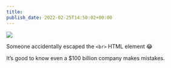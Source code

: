 ```yaml
---
title: 
publish_date: 2022-02-25T14:50:02+00:00
---
```


![](https://lukebouch-com.s3.us-west-004.backblazeb2.com/63/f03b05f3-7e48-4bea-9001-d47022f2953d.png)

Someone accidentally escaped the `<br>` HTML element 😂

It’s good to know even a $100 billion company makes mistakes.
